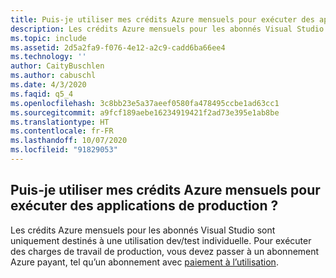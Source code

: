```yaml
---
title: Puis-je utiliser mes crédits Azure mensuels pour exécuter des applications de production ?
description: Les crédits Azure mensuels pour les abonnés Visual Studio sont uniquement destinés à une utilisation dev/test individuelle. Pour exécuter des charges de travail de production,...
ms.topic: include
ms.assetid: 2d5a2fa9-f076-4e12-a2c9-cadd6ba66ee4
ms.technology: ''
author: CaityBuschlen
ms.author: cabuschl
ms.date: 4/3/2020
ms.faqid: q5_4
ms.openlocfilehash: 3c8bb23e5a37aeef0580fa478495ccbe1ad63cc1
ms.sourcegitcommit: a9fcf189aebe16234919421f2ad73e395e1ab8be
ms.translationtype: HT
ms.contentlocale: fr-FR
ms.lasthandoff: 10/07/2020
ms.locfileid: "91829053"
---
```

## <a name="can-i-use-my-monthly-azure-credits-to-run-production-applications"></a>Puis-je utiliser mes crédits Azure mensuels pour exécuter des applications de production ?

Les crédits Azure mensuels pour les abonnés Visual Studio sont uniquement destinés à une utilisation dev/test individuelle. Pour exécuter des charges de travail de production, vous devez passer à un abonnement Azure payant, tel qu’un abonnement avec [paiement à l’utilisation](https://azure.microsoft.com/offers/ms-azr-0003p/).
